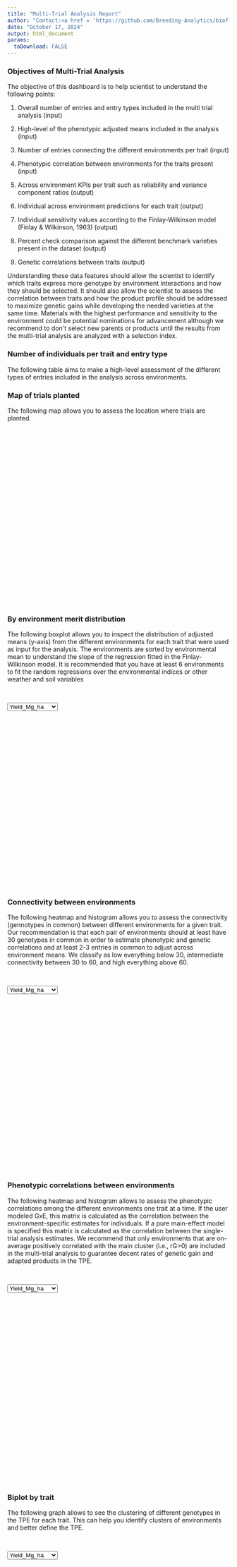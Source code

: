 ```yaml
---
title: "Multi-Trial Analysis Report"
author: "Contact:<a href = 'https://github.com/Breeding-Analytics/bioflow' target = '_blank'>Breeding Analytics Team, OneCGIAR</a> breedinganalytics@cgiar.org"
date: "October 17, 2024"  
output: html_document
params:
  toDownload: FALSE
---
```










### Objectives of Multi-Trial Analysis

The objective of this dashboard is to help scientist to understand the following points:

1. Overall number of entries and entry types included in the multi trial analysis (input)

2. High-level of the phenotypic adjusted means included in the analysis (input)

3. Number of entries connecting the different environments per trait (input)

3. Phenotypic correlation between environments for the traits present (input)

4. Across environment KPIs per trait such as reliability and variance component ratios (output) 

5. Individual across environment predictions for each trait (output) 

6. Individual sensitivity values according to the Finlay-Wilkinson model (Finlay & Wilkinson, 1963) (output)

7. Percent check comparison against the different benchmark varieties present in the dataset (output)

8. Genetic correlations between traits (output)

Understanding these data features should allow the scientist to identify which traits express more genotype by environment interactions and how they should be selected. It should also allow the scientist to assess the correlation between traits and how the product profile should be addressed to maximize genetic gains while developing the needed varieties at the same time. Materials with the highest performance and sensitivity to the environment could be potential nominations for advancement although we recommend to don't select new parents or products until the results from the multi-trial analysis are analyzed with a selection index.  

### Number of individuals per trait and entry type

The following table aims to make a high-level assessment of the different types of entries included in the analysis across environments.

<!--html_preserve--><div class="datatables html-widget html-widget-output shiny-report-size html-fill-item" id="mtaApp_1-outc8b1628b3a871e0f" style="width:100%;height:auto;"></div><!--/html_preserve-->


### Map of trials planted

The following map allows you to assess the location where trials are planted.


<!--html_preserve--><div class="plotly html-widget html-widget-output shiny-report-size shiny-report-theme html-fill-item" id="mtaApp_1-out2a7baec9e0cd8f8f" style="width:100%;height:400px;"></div><!--/html_preserve-->

### By environment merit distribution

The following boxplot allows you to inspect the distribution of adjusted means (y-axis) from the different environments for each trait that were used as input for the analysis. The environments are sorted by environmental mean to understand the slope of the regression fitted in the Finlay-Wilkinson model. It is recommended that you have at least 6 environments to fit the random regressions over the environmental indices or other weather and soil variables

<p>&nbsp;</p>

<!--html_preserve--><div class="form-group shiny-input-container">
<label class="control-label" id="mtaApp_1-traitMta-label" for="mtaApp_1-traitMta"></label>
<div>
<select id="mtaApp_1-traitMta" class="shiny-input-select"><option value="Yield_Mg_ha" selected>Yield_Mg_ha</option>
<option value="Ear_Height_cm">Ear_Height_cm</option></select>
<script type="application/json" data-for="mtaApp_1-traitMta" data-nonempty="">{"plugins":["selectize-plugin-a11y"]}</script>
</div>
</div><!--/html_preserve-->

<!--html_preserve--><div class="shiny-plot-output html-fill-item" id="mtaApp_1-outa372c9769cbcf851" style="width:100%;height:400px;"></div><!--/html_preserve-->

### Connectivity between environments

The following heatmap and histogram allows you to assess the connectivity (gennotypes in common) between different environments for a given trait. Our recommendation is that each pair of environments should at least have 30 genotypes in common in order to estimate phenotypic and genetic correlations and at least 2-3 entries in common to adjust across environment means. We classify as low everything below 30, intermediate connectivity between 30 to 60, and high everything above 60.

<p>&nbsp;</p>

<!--html_preserve--><div class="form-group shiny-input-container">
<label class="control-label" id="mtaApp_1-traitMtaConnect-label" for="mtaApp_1-traitMtaConnect"></label>
<div>
<select id="mtaApp_1-traitMtaConnect" class="shiny-input-select"><option value="Yield_Mg_ha" selected>Yield_Mg_ha</option>
<option value="Ear_Height_cm">Ear_Height_cm</option></select>
<script type="application/json" data-for="mtaApp_1-traitMtaConnect" data-nonempty="">{"plugins":["selectize-plugin-a11y"]}</script>
</div>
</div><!--/html_preserve-->

<!--html_preserve--><div class="plotly html-widget html-widget-output shiny-report-size shiny-report-theme html-fill-item" id="mtaApp_1-out36257e6fbd6a1af3" style="width:100%;height:400px;"></div><!--/html_preserve-->

### Phenotypic correlations between environments

The following heatmap and histogram allows to assess the phenotypic correlations among the different environments one trait at a time. If the user modeled GxE, this matrix is calculated as the correlation between the environment-specific estimates for individuals. If a pure main-effect model is specified this matrix is calculated as the correlation between the single-trial analysis estimates. We recommend that only environments that are on-average positively correlated with the main cluster (i.e., rG>0) are included in the multi-trial analysis to guarantee decent rates of genetic gain and adapted products in the TPE.

<p>&nbsp;</p>

<!--html_preserve--><div class="form-group shiny-input-container">
<label class="control-label" id="mtaApp_1-traitPredictionsCorrelation-label" for="mtaApp_1-traitPredictionsCorrelation"></label>
<div>
<select id="mtaApp_1-traitPredictionsCorrelation" class="shiny-input-select"><option value="Yield_Mg_ha" selected>Yield_Mg_ha</option>
<option value="Ear_Height_cm">Ear_Height_cm</option></select>
<script type="application/json" data-for="mtaApp_1-traitPredictionsCorrelation" data-nonempty="">{"plugins":["selectize-plugin-a11y"]}</script>
</div>
</div><!--/html_preserve-->

<!--html_preserve--><div class="plotly html-widget html-widget-output shiny-report-size shiny-report-theme html-fill-item" id="mtaApp_1-out31273e5565538a99" style="width:100%;height:400px;"></div><!--/html_preserve-->

<p>&nbsp;</p>

### Biplot by trait

The following graph allows to see the clustering of different genotypes in the TPE for each trait. This can help you identify clusters of environments and better define the TPE.


<p>&nbsp;</p>

<!--html_preserve--><div class="form-group shiny-input-container">
<label class="control-label" id="mtaApp_1-traitBiplot-label" for="mtaApp_1-traitBiplot"></label>
<div>
<select id="mtaApp_1-traitBiplot" class="shiny-input-select"><option value="Yield_Mg_ha" selected>Yield_Mg_ha</option>
<option value="Ear_Height_cm">Ear_Height_cm</option></select>
<script type="application/json" data-for="mtaApp_1-traitBiplot" data-nonempty="">{"plugins":["selectize-plugin-a11y"]}</script>
</div>
</div><!--/html_preserve-->

<!--html_preserve--><div class="plotly html-widget html-widget-output shiny-report-size shiny-report-theme html-fill-item" id="mtaApp_1-out88b6abbd4a31ffe8" style="width:100%;height:400px;"></div><!--/html_preserve-->


### Across-environment metrics

The following barplot aims to help you inspect the across environment estimates for multiple parameters from the multi-trial analysis such as across-environment reliability.

<!--html_preserve--><div class="form-group shiny-input-container">
<label class="control-label" id="mtaApp_1-parameterMetrics2-label" for="mtaApp_1-parameterMetrics2">Parameter:</label>
<div>
<select id="mtaApp_1-parameterMetrics2" class="shiny-input-select"><option value="mean" selected>mean</option>
<option value="r2" selected>r2</option>
<option value="Vg" selected>Vg</option>
<option value="nEnv" selected>nEnv</option>
<option value="Vr" selected>Vr</option></select>
<script type="application/json" data-for="mtaApp_1-parameterMetrics2" data-nonempty="">{"plugins":["selectize-plugin-a11y"]}</script>
</div>
</div><!--/html_preserve-->

<!--html_preserve--><div class="shiny-plot-output html-fill-item" id="mtaApp_1-out14817c2a7beab233" style="width:100%;height:400px;"></div><!--/html_preserve-->

<p>&nbsp;</p>

The following graph allows you to assess the proportion of variance going to different components for the different traits. Above the bars you can see the value of the variance component for each factor. The residual variance is all the variance that could not be explained by the main effect and sensitivity effects. This values should be considered carefully depending of the genetic evaluation model used. For example, when sing the rrBLUP model the variance components reflect the marker variance and may look very small, but we can't conclude that there is not eough genetic signal.

<p>&nbsp;</p>

<!--html_preserve--><div class="shiny-plot-output html-fill-item" id="mtaApp_1-outbfadad8df0e3fdf2" style="width:100%;height:400px;"></div><!--/html_preserve-->

<p>&nbsp;</p>

### Across-environment merit estimates of top entries

In the left-side plot you can observe the comparison between the top 100 entries from each entry type category for the different traits. If a category has less than a 100 entries all individuals are displayed. This should allow you to identify the entries that could potentially become parents or nominated for advanced stages of evaluation. We would recommend you to wait until a selection index is calculated. In the right-side plot you can see a boxplot of the entire distribution of values for each entryType category so you know until which trait-values the rest of the entries that are not plotted in the left-side plot reach. 


<!--html_preserve--><div class="form-group shiny-input-container">
<label class="control-label" id="mtaApp_1-traitMta2-label" for="mtaApp_1-traitMta2"></label>
<div>
<select id="mtaApp_1-traitMta2" class="shiny-input-select"><option value="Yield_Mg_ha" selected>Yield_Mg_ha</option>
<option value="Ear_Height_cm">Ear_Height_cm</option></select>
<script type="application/json" data-for="mtaApp_1-traitMta2" data-nonempty="">{"plugins":["selectize-plugin-a11y"]}</script>
</div>
</div><!--/html_preserve-->

<!--html_preserve--><div class="plotly html-widget html-widget-output shiny-report-size shiny-report-theme html-fill-item" id="mtaApp_1-out49b64b5274d65d2f" style="width:100%;height:400px;"></div><!--/html_preserve-->

<p>&nbsp;</p>










<p>&nbsp;</p>










### Genetic correlations between traits

The following heatmap and histogram allows to see the genetic correlations among traits calculated using across environment estimates of merit for the different traits. This can be used to understand the implications of selecting for a set of traits to achieve a product profile and make neccesary adjustment to the selection strategy.

<p>&nbsp;</p>

<!--html_preserve--><div class="plotly html-widget html-widget-output shiny-report-size shiny-report-theme html-fill-item" id="mtaApp_1-out4fb918e7a33cc5a4" style="width:100%;height:400px;"></div><!--/html_preserve-->

<p>&nbsp;</p>

### Predictions 

The following table allows you to inspect the trait predictions in wide format together with the QTL profile (in case those are available) to understand the type of data that would be used to calculate a selection index (e.g., desire index).

<p>&nbsp;</p>

<!--html_preserve--><div class="datatables html-widget html-widget-output shiny-report-size html-fill-item" id="mtaApp_1-out72b45eae291e77b7" style="width:100%;height:auto;"></div><!--/html_preserve-->



### Modeling parameters

This section aims to provide the modeling table for the analysis in order to keep track of which environments were used in the analysis, what was the final model used for each trait and other potentially important parameters for future reference.

<!--html_preserve--><div class="datatables html-widget html-widget-output shiny-report-size html-fill-item" id="mtaApp_1-outd8e2200a4fb8cb48" style="width:100%;height:auto;"></div><!--/html_preserve-->


### References of methods used

Finlay, K. W., & Wilkinson, G. N. (1963). The analysis of adaptation in a plant-breeding programme. Australian journal of agricultural research, 14(6), 742-754.

Henderson Jr, C. R. (1982). Analysis of covariance in the mixed model: higher-level, nonhomogeneous, and random regressions. Biometrics, 623-640.

Odegard, J., Indahl, U., Stranden, I., & Meuwissen, T. H. (2018). Large-scale genomic prediction using singular value decomposition of the genotype matrix. Genetics Selection Evolution, 50(1), 1-12.

R Core Team (2021). R: A language and environment for statistical computing. R Foundation for Statistical Computing, Vienna, Austria. URL https://www.R-project.org/.

Boer M, van Rossum B (2022). LMMsolver: Linear Mixed Model Solver. R package version 1.0.4.9000.

Covarrubias-Pazaran G. 2016. Genome assisted prediction of quantitative traits using the R package sommer. PLoS ONE 11(6):1-15.

<p>&nbsp;</p>


